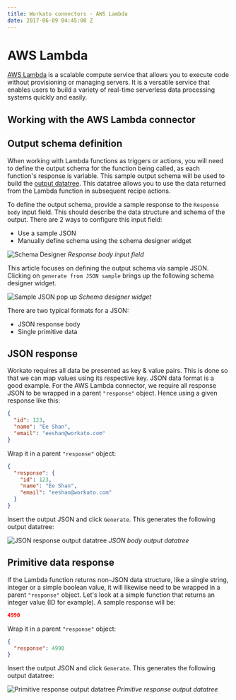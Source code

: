 ```yaml
---
title: Workato connectors - AWS Lambda
date: 2017-06-09 04:45:00 Z
---
```


# AWS Lambda
[AWS Lambda](https://aws.amazon.com/lambda/) is a scalable compute service that allows you to execute code without provisioning or managing servers. It is a versatile service that enables users to build a variety of real-time serverless data processing systems quickly and easily.

## Working with the AWS Lambda connector

## Output schema definition
When working with Lambda functions as triggers or actions, you will need to define the output schema for the function being called, as each function's response is variable. This sample output schema will be used to build the [output datatree](/workato-concepts.md#data-tree-and-pills). This datatree allows you to use the data returned from the Lambda function in subsequent recipe actions.

To define the output schema, provide a sample response to the `Response body` input field. This should describe the data structure and schema of the output. There are 2 ways to configure this input field:
- Use a sample JSON
- Manually define schema using the schema designer widget

![Schema Designer](~@img/aws_lambda/response_body_input_field.png)
*Response body input field*

This article focuses on defining the output schema via sample JSON. Clicking on `generate from JSON sample` brings up the following schema designer widget.

![Sample JSON pop up](~@img/aws_lambda/sample_json_pop_up.png)
*Schema designer widget*

There are two typical formats for a JSON:
- JSON response body
- Single primitive data

## JSON response
Workato requires all data be presented as key & value pairs. This is done so that we can map values using its respective key. JSON data format is a good example. For the AWS Lambda connector, we require all response JSON to be wrapped in a parent `"response"` object. Hence using a given response like this:

```json
{
  "id": 123,
  "name": "Ee Shan",
  "email": "eeshan@workato.com"
}
```

Wrap it in a parent `"response"` object:

```json
{
  "response": {
    "id": 123,
    "name": "Ee Shan",
    "email": "eeshan@workato.com"
  }
}
```

Insert the output JSON and click `Generate`. This generates the following output datatree:

![JSON response output datatree](~@img/aws_lambda/json_sample_output.gif)
*JSON body output datatree*

## Primitive data response
If the Lambda function returns non-JSON data structure, like a single string, integer or a simple boolean value, it will likewise need to be wrapped in a parent `"response"` object. Let's look at a simple function that returns an integer value (ID for example). A sample response will be:

```json
4990
```

Wrap it in a parent `"response"` object:

```json
{
  "response": 4990
}
```

Insert the output JSON and click `Generate`. This generates the following output datatree:

![Primitive response output datatree](~@img/aws_lambda/primitive_sample_output.gif)
*Primitive response output datatree*

